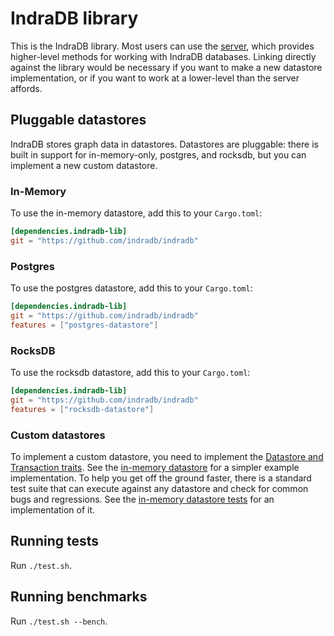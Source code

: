 # IndraDB library

This is the IndraDB library. Most users can use the [server](https://github.com/indradb/indradb), which provides higher-level methods for working with IndraDB databases. Linking directly against the library would be necessary if you want to make a new datastore implementation, or if you want to work at a lower-level than the server affords.

## Pluggable datastores

IndraDB stores graph data in datastores. Datastores are pluggable: there is built in support for in-memory-only, postgres, and rocksdb, but you can implement a new custom datastore.

### In-Memory

To use the in-memory datastore, add this to your `Cargo.toml`:

```toml
[dependencies.indradb-lib]
git = "https://github.com/indradb/indradb"
```

### Postgres

To use the postgres datastore, add this to your `Cargo.toml`:

```toml
[dependencies.indradb-lib]
git = "https://github.com/indradb/indradb"
features = ["postgres-datastore"]
```

### RocksDB

To use the rocksdb datastore, add this to your `Cargo.toml`:

```toml
[dependencies.indradb-lib]
git = "https://github.com/indradb/indradb"
features = ["rocksdb-datastore"]
```

### Custom datastores

To implement a custom datastore, you need to implement the [Datastore and Transaction traits](https://github.com/indradb/indradb/blob/develop/lib/src/traits.rs). See the [in-memory datastore](https://github.com/indradb/indradb/blob/develop/lib/src/memory/datastore.rs) for a simpler example implementation. To help you get off the ground faster, there is a standard test suite that can execute against any datastore and check for common bugs and regressions. See the [in-memory datastore tests](https://github.com/indradb/indradb/blob/develop/lib/src/memory/tests.rs) for an implementation of it.

## Running tests

Run `./test.sh`.

## Running benchmarks

Run `./test.sh --bench`.
